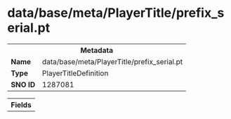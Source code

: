 <h1>data/base/meta/PlayerTitle/prefix_serial.pt</h1><table><tr><th colspan="100%">Metadata</th></tr><tr><td><b>Name</b></td><td>data/base/meta/PlayerTitle/prefix_serial.pt</td></tr><tr><td><b>Type</b></td><td>PlayerTitleDefinition</td></tr><tr><td><b>SNO ID</b></td><td>1287081</td></tr></table>

<table><tr><th colspan="100%">Fields</th></tr></table>

